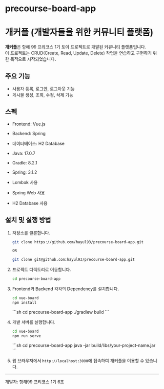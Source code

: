 # precourse-board-app
# 개커플 (개발자들을 위한 커뮤니티 플랫폼)

**개커플**은 항해 99 프리코스 1기 토이 프로젝트로 개발된 커뮤니티 플랫폼입니다.   
이 프로젝트는 CRUD(Create, Read, Update, Delete) 작업을 연습하고 구현하기 위한 목적으로 시작되었습니다.

## 주요 기능

- 사용자 등록, 로그인, 로그아웃 기능
- 게시물 생성, 조회, 수정, 삭제 기능

## 스펙

- Frontend: Vue.js
- Backend: Spring
- 데이터베이스: H2 Database
      
- Java: 17.0.7
- Gradle: 8.2.1
- Spring: 3.1.2
- Lombok 사용
- Spring Web 사용
- H2 Database 사용


## 설치 및 실행 방법

1. 저장소를 클론합니다.
   ```sh
   git clone https://github.com/hayul93/precourse-board-app.git

   OR

   git clone git@github.com:hayul93/precourse-board-app.git
   ```
   
2. 프로젝트 디렉토리로 이동합니다.
   ```sh
   cd precourse-board-app

3. Frontend와 Backend 각각의 Dependency를 설치합니다.
   <Frontend>   
   ```sh
   cd vue-board
   npm install
   ```   
   <Backend>   
   ```sh
   cd precourse-board-app
   ./gradlew build
   ```

4. 개발 서버를 실행합니다.
   <Frontend>
   ```sh
   cd vue-board
   npm run serve
   ```
   <Backend>
   ```sh
   cd precourse-board-app
   java -jar build/libs/your-project-name.jar
   ```
5. 웹 브라우저에서 `http://localhost:3000`에 접속하여 개커플을 이용할 수 있습니다.


---
개발자: 항해99 프리코스 1기 6조
